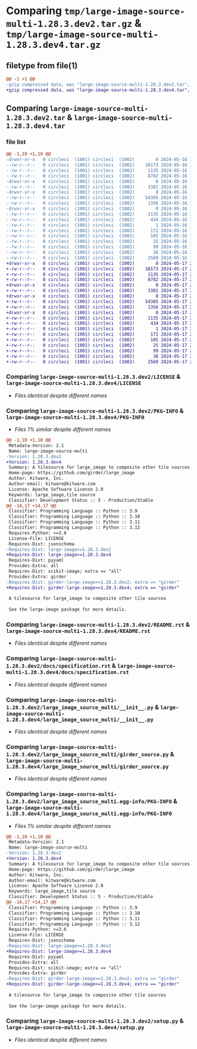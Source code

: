 # Comparing `tmp/large-image-source-multi-1.28.3.dev2.tar.gz` & `tmp/large-image-source-multi-1.28.3.dev4.tar.gz`

## filetype from file(1)

```diff
@@ -1 +1 @@
-gzip compressed data, was "large-image-source-multi-1.28.3.dev2.tar", last modified: Thu May 16 16:48:11 2024, max compression
+gzip compressed data, was "large-image-source-multi-1.28.3.dev4.tar", last modified: Fri May 17 20:22:39 2024, max compression
```

## Comparing `large-image-source-multi-1.28.3.dev2.tar` & `large-image-source-multi-1.28.3.dev4.tar`

### file list

```diff
@@ -1,19 +1,19 @@
-drwxr-xr-x   0 circleci  (1001) circleci  (1002)        0 2024-05-16 16:48:11.181909 large-image-source-multi-1.28.3.dev2/
--rw-r--r--   0 circleci  (1001) circleci  (1002)    10173 2024-05-16 16:48:10.000000 large-image-source-multi-1.28.3.dev2/LICENSE
--rw-r--r--   0 circleci  (1001) circleci  (1002)     1135 2024-05-16 16:48:11.181909 large-image-source-multi-1.28.3.dev2/PKG-INFO
--rw-r--r--   0 circleci  (1001) circleci  (1002)     8782 2024-05-16 16:48:10.000000 large-image-source-multi-1.28.3.dev2/README.rst
-drwxr-xr-x   0 circleci  (1001) circleci  (1002)        0 2024-05-16 16:48:11.177909 large-image-source-multi-1.28.3.dev2/docs/
--rw-r--r--   0 circleci  (1001) circleci  (1002)     3381 2024-05-16 16:44:45.000000 large-image-source-multi-1.28.3.dev2/docs/specification.rst
-drwxr-xr-x   0 circleci  (1001) circleci  (1002)        0 2024-05-16 16:48:11.177909 large-image-source-multi-1.28.3.dev2/large_image_source_multi/
--rw-r--r--   0 circleci  (1001) circleci  (1002)    54305 2024-05-16 16:44:45.000000 large-image-source-multi-1.28.3.dev2/large_image_source_multi/__init__.py
--rw-r--r--   0 circleci  (1001) circleci  (1002)     1356 2024-05-16 16:44:45.000000 large-image-source-multi-1.28.3.dev2/large_image_source_multi/girder_source.py
-drwxr-xr-x   0 circleci  (1001) circleci  (1002)        0 2024-05-16 16:48:11.181909 large-image-source-multi-1.28.3.dev2/large_image_source_multi.egg-info/
--rw-r--r--   0 circleci  (1001) circleci  (1002)     1135 2024-05-16 16:48:11.000000 large-image-source-multi-1.28.3.dev2/large_image_source_multi.egg-info/PKG-INFO
--rw-r--r--   0 circleci  (1001) circleci  (1002)      434 2024-05-16 16:48:11.000000 large-image-source-multi-1.28.3.dev2/large_image_source_multi.egg-info/SOURCES.txt
--rw-r--r--   0 circleci  (1001) circleci  (1002)        1 2024-05-16 16:48:11.000000 large-image-source-multi-1.28.3.dev2/large_image_source_multi.egg-info/dependency_links.txt
--rw-r--r--   0 circleci  (1001) circleci  (1002)      172 2024-05-16 16:48:11.000000 large-image-source-multi-1.28.3.dev2/large_image_source_multi.egg-info/entry_points.txt
--rw-r--r--   0 circleci  (1001) circleci  (1002)      105 2024-05-16 16:48:11.000000 large-image-source-multi-1.28.3.dev2/large_image_source_multi.egg-info/requires.txt
--rw-r--r--   0 circleci  (1001) circleci  (1002)       25 2024-05-16 16:48:11.000000 large-image-source-multi-1.28.3.dev2/large_image_source_multi.egg-info/top_level.txt
--rw-r--r--   0 circleci  (1001) circleci  (1002)       99 2024-05-16 16:44:45.000000 large-image-source-multi-1.28.3.dev2/pyproject.toml
--rw-r--r--   0 circleci  (1001) circleci  (1002)       38 2024-05-16 16:48:11.181909 large-image-source-multi-1.28.3.dev2/setup.cfg
--rw-r--r--   0 circleci  (1001) circleci  (1002)     2569 2024-05-16 16:44:45.000000 large-image-source-multi-1.28.3.dev2/setup.py
+drwxr-xr-x   0 circleci  (1001) circleci  (1002)        0 2024-05-17 20:22:39.081627 large-image-source-multi-1.28.3.dev4/
+-rw-r--r--   0 circleci  (1001) circleci  (1002)    10173 2024-05-17 20:22:38.000000 large-image-source-multi-1.28.3.dev4/LICENSE
+-rw-r--r--   0 circleci  (1001) circleci  (1002)     1135 2024-05-17 20:22:39.081627 large-image-source-multi-1.28.3.dev4/PKG-INFO
+-rw-r--r--   0 circleci  (1001) circleci  (1002)     8782 2024-05-17 20:22:38.000000 large-image-source-multi-1.28.3.dev4/README.rst
+drwxr-xr-x   0 circleci  (1001) circleci  (1002)        0 2024-05-17 20:22:39.077627 large-image-source-multi-1.28.3.dev4/docs/
+-rw-r--r--   0 circleci  (1001) circleci  (1002)     3381 2024-05-17 20:19:31.000000 large-image-source-multi-1.28.3.dev4/docs/specification.rst
+drwxr-xr-x   0 circleci  (1001) circleci  (1002)        0 2024-05-17 20:22:39.077627 large-image-source-multi-1.28.3.dev4/large_image_source_multi/
+-rw-r--r--   0 circleci  (1001) circleci  (1002)    54305 2024-05-17 20:19:31.000000 large-image-source-multi-1.28.3.dev4/large_image_source_multi/__init__.py
+-rw-r--r--   0 circleci  (1001) circleci  (1002)     1356 2024-05-17 20:19:31.000000 large-image-source-multi-1.28.3.dev4/large_image_source_multi/girder_source.py
+drwxr-xr-x   0 circleci  (1001) circleci  (1002)        0 2024-05-17 20:22:39.081627 large-image-source-multi-1.28.3.dev4/large_image_source_multi.egg-info/
+-rw-r--r--   0 circleci  (1001) circleci  (1002)     1135 2024-05-17 20:22:38.000000 large-image-source-multi-1.28.3.dev4/large_image_source_multi.egg-info/PKG-INFO
+-rw-r--r--   0 circleci  (1001) circleci  (1002)      434 2024-05-17 20:22:39.000000 large-image-source-multi-1.28.3.dev4/large_image_source_multi.egg-info/SOURCES.txt
+-rw-r--r--   0 circleci  (1001) circleci  (1002)        1 2024-05-17 20:22:38.000000 large-image-source-multi-1.28.3.dev4/large_image_source_multi.egg-info/dependency_links.txt
+-rw-r--r--   0 circleci  (1001) circleci  (1002)      172 2024-05-17 20:22:38.000000 large-image-source-multi-1.28.3.dev4/large_image_source_multi.egg-info/entry_points.txt
+-rw-r--r--   0 circleci  (1001) circleci  (1002)      105 2024-05-17 20:22:38.000000 large-image-source-multi-1.28.3.dev4/large_image_source_multi.egg-info/requires.txt
+-rw-r--r--   0 circleci  (1001) circleci  (1002)       25 2024-05-17 20:22:38.000000 large-image-source-multi-1.28.3.dev4/large_image_source_multi.egg-info/top_level.txt
+-rw-r--r--   0 circleci  (1001) circleci  (1002)       99 2024-05-17 20:19:31.000000 large-image-source-multi-1.28.3.dev4/pyproject.toml
+-rw-r--r--   0 circleci  (1001) circleci  (1002)       38 2024-05-17 20:22:39.081627 large-image-source-multi-1.28.3.dev4/setup.cfg
+-rw-r--r--   0 circleci  (1001) circleci  (1002)     2569 2024-05-17 20:19:31.000000 large-image-source-multi-1.28.3.dev4/setup.py
```

### Comparing `large-image-source-multi-1.28.3.dev2/LICENSE` & `large-image-source-multi-1.28.3.dev4/LICENSE`

 * *Files identical despite different names*

### Comparing `large-image-source-multi-1.28.3.dev2/PKG-INFO` & `large-image-source-multi-1.28.3.dev4/PKG-INFO`

 * *Files 1% similar despite different names*

```diff
@@ -1,10 +1,10 @@
 Metadata-Version: 2.1
 Name: large-image-source-multi
-Version: 1.28.3.dev2
+Version: 1.28.3.dev4
 Summary: A tilesource for large_image to composite other tile sources
 Home-page: https://github.com/girder/large_image
 Author: Kitware, Inc.
 Author-email: kitware@kitware.com
 License: Apache Software License 2.0
 Keywords: large_image,tile source
 Classifier: Development Status :: 5 - Production/Stable
@@ -14,17 +14,17 @@
 Classifier: Programming Language :: Python :: 3.9
 Classifier: Programming Language :: Python :: 3.10
 Classifier: Programming Language :: Python :: 3.11
 Classifier: Programming Language :: Python :: 3.12
 Requires-Python: >=3.6
 License-File: LICENSE
 Requires-Dist: jsonschema
-Requires-Dist: large-image>=1.28.3.dev2
+Requires-Dist: large-image>=1.28.3.dev4
 Requires-Dist: pyyaml
 Provides-Extra: all
 Requires-Dist: scikit-image; extra == "all"
 Provides-Extra: girder
-Requires-Dist: girder-large-image>=1.28.3.dev2; extra == "girder"
+Requires-Dist: girder-large-image>=1.28.3.dev4; extra == "girder"
 
 A tilesource for large_image to composite other tile sources
 
 See the large-image package for more details.
```

### Comparing `large-image-source-multi-1.28.3.dev2/README.rst` & `large-image-source-multi-1.28.3.dev4/README.rst`

 * *Files identical despite different names*

### Comparing `large-image-source-multi-1.28.3.dev2/docs/specification.rst` & `large-image-source-multi-1.28.3.dev4/docs/specification.rst`

 * *Files identical despite different names*

### Comparing `large-image-source-multi-1.28.3.dev2/large_image_source_multi/__init__.py` & `large-image-source-multi-1.28.3.dev4/large_image_source_multi/__init__.py`

 * *Files identical despite different names*

### Comparing `large-image-source-multi-1.28.3.dev2/large_image_source_multi/girder_source.py` & `large-image-source-multi-1.28.3.dev4/large_image_source_multi/girder_source.py`

 * *Files identical despite different names*

### Comparing `large-image-source-multi-1.28.3.dev2/large_image_source_multi.egg-info/PKG-INFO` & `large-image-source-multi-1.28.3.dev4/large_image_source_multi.egg-info/PKG-INFO`

 * *Files 1% similar despite different names*

```diff
@@ -1,10 +1,10 @@
 Metadata-Version: 2.1
 Name: large-image-source-multi
-Version: 1.28.3.dev2
+Version: 1.28.3.dev4
 Summary: A tilesource for large_image to composite other tile sources
 Home-page: https://github.com/girder/large_image
 Author: Kitware, Inc.
 Author-email: kitware@kitware.com
 License: Apache Software License 2.0
 Keywords: large_image,tile source
 Classifier: Development Status :: 5 - Production/Stable
@@ -14,17 +14,17 @@
 Classifier: Programming Language :: Python :: 3.9
 Classifier: Programming Language :: Python :: 3.10
 Classifier: Programming Language :: Python :: 3.11
 Classifier: Programming Language :: Python :: 3.12
 Requires-Python: >=3.6
 License-File: LICENSE
 Requires-Dist: jsonschema
-Requires-Dist: large-image>=1.28.3.dev2
+Requires-Dist: large-image>=1.28.3.dev4
 Requires-Dist: pyyaml
 Provides-Extra: all
 Requires-Dist: scikit-image; extra == "all"
 Provides-Extra: girder
-Requires-Dist: girder-large-image>=1.28.3.dev2; extra == "girder"
+Requires-Dist: girder-large-image>=1.28.3.dev4; extra == "girder"
 
 A tilesource for large_image to composite other tile sources
 
 See the large-image package for more details.
```

### Comparing `large-image-source-multi-1.28.3.dev2/setup.py` & `large-image-source-multi-1.28.3.dev4/setup.py`

 * *Files identical despite different names*

